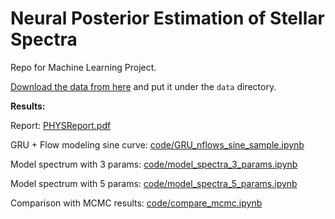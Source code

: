 # Neural Posterior Estimation of Stellar Spectra

Repo for Machine Learning Project.

[Download the data from here](https://drive.google.com/file/d/1-nwICjUUwZOBv9Eez-QPNRO8Egv2QcQi/view?usp=share_link) and put it under the `data` directory.

**Results:**

Report: [PHYSReport.pdf](https://github.com/wei-lingfeng/Group7-Project/blob/main/PHYSReport.pdf)

GRU + Flow modeling sine curve: [code/GRU_nflows_sine_sample.ipynb](https://github.com/wei-lingfeng/Group7-Project/blob/main/code/GRU_nflows_sine_sample.ipynb)

Model spectrum with 3 params: [code/model_spectra_3_params.ipynb](https://github.com/wei-lingfeng/Group7-Project/blob/main/code/model_spectra_3_params.ipynb)

Model spectrum with 5 params: [code/model_spectra_5_params.ipynb](https://github.com/wei-lingfeng/Group7-Project/blob/main/code/model_spectra_5_params.ipynb)

Comparison with MCMC results: [code/compare_mcmc.ipynb](https://github.com/wei-lingfeng/Group7-Project/blob/main/code/compare_mcmc.ipynb)
